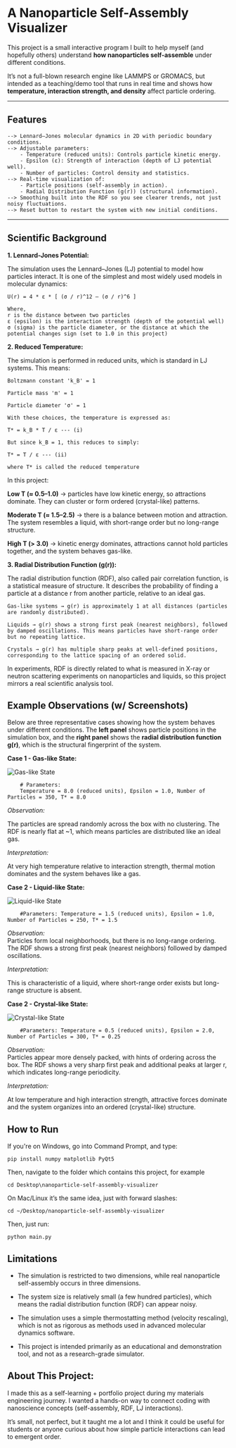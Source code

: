 # A Nanoparticle Self-Assembly Visualizer

This project is a small interactive program I built to help myself (and hopefully others) understand **how nanoparticles self-assemble** under different conditions.

It’s not a full-blown research engine like LAMMPS or GROMACS, but intended as a teaching/demo tool that runs in real time and shows how **temperature, interaction strength, and density** affect particle ordering.

---

## Features

    --> Lennard–Jones molecular dynamics in 2D with periodic boundary conditions.
    --> Adjustable parameters:
        - Temperature (reduced units): Controls particle kinetic energy.
        - Epsilon (ε): Strength of interaction (depth of LJ potential well).
        - Number of particles: Control density and statistics.
    --> Real-time visualization of:
        - Particle positions (self-assembly in action).
        - Radial Distribution Function (g(r)) (structural information).
    --> Smoothing built into the RDF so you see clearer trends, not just noisy fluctuations.
    --> Reset button to restart the system with new initial conditions.

---

## Scientific Background

**1. Lennard-Jones Potential:**

The simulation uses the Lennard–Jones (LJ) potential to model how particles interact. It is one of the simplest and most widely used models in molecular dynamics:

```
U(r) = 4 * ε * [ (σ / r)^12 – (σ / r)^6 ]

Where,
r is the distance between two particles
ε (epsilon) is the interaction strength (depth of the potential well)
σ (sigma) is the particle diameter, or the distance at which the potential changes sign (set to 1.0 in this project)

```

**2. Reduced Temperature:**

The simulation is performed in reduced units, which is standard in LJ systems. This means:

```
Boltzmann constant 'k_B' = 1

Particle mass 'm' = 1

Particle diameter 'σ' = 1

With these choices, the temperature is expressed as:

T* = k_B * T / ε --- (i)

But since k_B = 1, this reduces to simply:

T* = T / ε --- (ii)

where T* is called the reduced temperature
```

In this project:

**Low T (≈ 0.5–1.0)** → particles have low kinetic energy, so attractions dominate. They can cluster or form ordered (crystal-like) patterns.

**Moderate T (≈ 1.5–2.5)** → there is a balance between motion and attraction. The system resembles a liquid, with short-range order but no long-range structure.

**High T (> 3.0)** → kinetic energy dominates, attractions cannot hold particles together, and the system behaves gas-like.

**3. Radial Distribution Function (g(r)):**

The radial distribution function (RDF), also called pair correlation function, is a statistical measure of structure. It describes the probability of finding a particle at a distance r from another particle, relative to an ideal gas.

```
Gas-like systems → g(r) is approximately 1 at all distances (particles are randomly distributed).

Liquids → g(r) shows a strong first peak (nearest neighbors), followed by damped oscillations. This means particles have short-range order but no repeating lattice.

Crystals → g(r) has multiple sharp peaks at well-defined positions, corresponding to the lattice spacing of an ordered solid.
```

In experiments, RDF is directly related to what is measured in X-ray or neutron scattering experiments on nanoparticles and liquids, so this project mirrors a real scientific analysis tool.

## Example Observations (w/ Screenshots)

Below are three representative cases showing how the system behaves under different conditions. The **left panel** shows particle positions in the simulation box, and the **right panel** shows the **radial distribution function g(r)**, which is the structural fingerprint of the system.

**Case 1 - Gas-like State:**

![Gas-like State](screenshots/case1.jpg)

        # Parameters:
        Temperature = 8.0 (reduced units), Epsilon = 1.0, Number of Particles = 350, T* = 8.0

_Observation:_

The particles are spread randomly across the box with no clustering. The RDF is nearly flat at ~1, which means particles are distributed like an ideal gas.

_Interpretation:_

At very high temperature relative to interaction strength, thermal motion dominates and the system behaves like a gas.

**Case 2 - Liquid-like State:**

![Liquid-like State](screenshots/case2.jpg)

        #Parameters: Temperature = 1.5 (reduced units), Epsilon = 1.0, Number of Particles = 250, T* = 1.5

_Observation:_  
Particles form local neighborhoods, but there is no long-range ordering. The RDF shows a strong first peak (nearest neighbors) followed by damped oscillations.

_Interpretation:_

This is characteristic of a liquid, where short-range order exists but long-range structure is absent.

**Case 2 - Crystal-like State:**

![Crystal-like State](screenshots/case3.jpg)

        #Parameters: Temperature = 0.5 (reduced units), Epsilon = 2.0, Number of Particles = 300, T* = 0.25

_Observation:_  
Particles appear more densely packed, with hints of ordering across the box. The RDF shows a very sharp first peak and additional peaks at larger r, which indicates long-range periodicity.

_Interpretation:_

At low temperature and high interaction strength, attractive forces dominate and the system organizes into an ordered (crystal-like) structure.

## How to Run

If you're on Windows, go into Command Prompt, and type:

```
pip install numpy matplotlib PyQt5

```

Then, navigate to the folder which contains this project, for example

`cd Desktop\nanoparticle-self-assembly-visualizer`

On Mac/Linux it’s the same idea, just with forward slashes:

`cd ~/Desktop/nanoparticle-self-assembly-visualizer`

Then, just run:

`python main.py`

## Limitations

- The simulation is restricted to two dimensions, while real nanoparticle self-assembly occurs in three dimensions.

- The system size is relatively small (a few hundred particles), which means the radial distribution function (RDF) can appear noisy.

- The simulation uses a simple thermostatting method (velocity rescaling), which is not as rigorous as methods used in advanced molecular dynamics software.

- This project is intended primarily as an educational and demonstration tool, and not as a research-grade simulator.

## About This Project:

I made this as a self-learning + portfolio project during my materials engineering journey.
I wanted a hands-on way to connect coding with nanoscience concepts (self-assembly, RDF, LJ interactions).

It’s small, not perfect, but it taught me a lot and I think it could be useful for students or anyone curious about how simple particle interactions can lead to emergent order.
